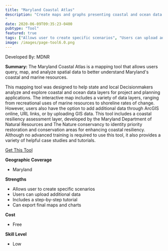 ```yaml
---
title: "Maryland Coastal Atlas"
description: "Create maps and graphs presenting coastal and ocean data in Maryland
"
date: 2020-06-09T09:35:23-0400
pubtype: "Tool"
featured: true
tags: ["Allows user to create specific scenarios", "Users can upload additional data", "Includes a step-by-step tutorial", "Can export final maps and charts"]
image: /images/page-tool6.0.png
---
```

Developed By: MDNR

**Summary:** The Maryland Coastal Atlas is a mapping tool that allows users query, map, and analyze spatial data to better understand Maryland's coastal and marine resources. 

This mapping tool was designed to help state and local Decisionmakers analyze and explore coastal and ocean data layers for project and planning applications. The interactive map includes a variety of data layers, ranging from recreational uses of marine resources to shoreline rates of change. However, users also have the option to add additional data through ArcGIS online, URL links, or by uploading GIS data. This tool includes a coastal resiliency assessment layer, developed by the Maryland Department of Natural Resources and The Nature conservancy to identity priority restoration and conservation areas for enhancing coastal resiliency. Although no advanced training is required to use this tool, it also provides a variety of helpful case studies and tutorials.

<a href="https://gisapps.dnr.state.md.us/coastalatlas/WAB2/" target="_blank">Get This Tool</a>

__**Geographic Coverage**__
-  Maryland

__**Strengths**__
-  Allows user to create specific scenarios
-  Users can upload additional data
-  Includes a step-by-step tutorial
-  Can export final maps and charts

__**Cost**__
- Free

__**Skill Level**__
- Low
